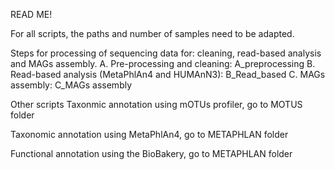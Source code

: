 READ ME!

For all scripts, the paths and number of samples need to be adapted.

Steps for processing of sequencing data for: cleaning, read-based analysis and MAGs assembly.
           A. Pre-processing and cleaning: A_preprocessing
           B. Read-based analysis (MetaPhlAn4 and HUMAnN3): B_Read_based
           C. MAGs assembly: C_MAGs assembly


Other scripts
Taxonmic annotation using mOTUs profiler, go to MOTUS folder

Taxonomic annotation using MetaPhlAn4, go to METAPHLAN folder

Functional annotation using the BioBakery, go to METAPHLAN folder
           
